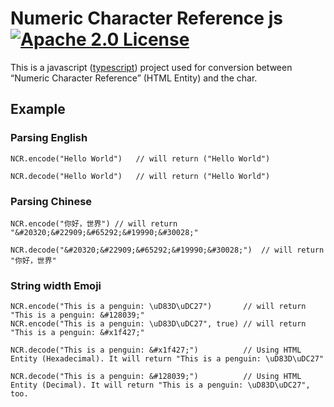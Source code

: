 # Numeric Character Reference js  [![Apache 2.0 License](https://img.shields.io/badge/listence-apache%202.0-%23CB2533.svg)](http://www.apache.org/licenses/LICENSE-2.0)
This is a javascript ([typescript](https://www.typescriptlang.org/)) project used for conversion between “Numeric Character Reference” (HTML Entity) and the char.

## Example

### Parsing  English	
	NCR.encode("Hello World")	// will return ("Hello World")
	
	NCR.decode("Hello World")	// will return ("Hello World")

### Parsing Chinese
	NCR.encode("你好，世界")	// will return "&#20320;&#22909;&#65292;&#19990;&#30028;"
	
	NCR.decode("&#20320;&#22909;&#65292;&#19990;&#30028;")	// will return "你好，世界"

### String width Emoji
	NCR.encode("This is a penguin: \uD83D\uDC27")     	// will return "This is a penguin: &#128039;"
	NCR.encode("This is a penguin: \uD83D\uDC27", true)	// will return "This is a penguin: &#x1f427;"
	
	NCR.decode("This is a penguin: &#x1f427;")        	// Using HTML Entity (Hexadecimal). It will return "This is a penguin: \uD83D\uDC27"
	
	NCR.decode("This is a penguin: &#128039;")        	// Using HTML Entity (Decimal). It will return "This is a penguin: \uD83D\uDC27", too.
